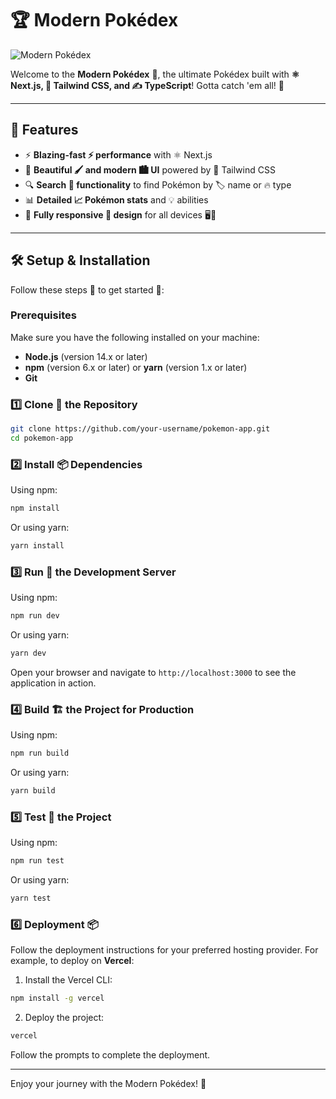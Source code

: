 


# 🏆 Modern Pokédex

![Modern Pokédex](https://ibb.co/mVgDYTZ4)

Welcome to the **Modern Pokédex** 📖, the ultimate Pokédex built with **⚛️ Next.js, 🎨 Tailwind CSS, and ✍️ TypeScript**! Gotta catch 'em all! 🎉

---

## 🚀 Features

- ⚡ **Blazing-fast ⚡ performance** with ⚛️ Next.js
- 🎨 **Beautiful 🖌️ and modern 🏙️ UI** powered by 🎨 Tailwind CSS
- 🔍 **Search 🔎 functionality** to find Pokémon by 🏷️ name or 🔥 type
- 📊 **Detailed 📈 Pokémon stats** and 💡 abilities
- 📱 **Fully responsive 📲 design** for all devices 🖥️📱

---

## 🛠️ Setup & Installation

Follow these steps 📝 to get started 🚀:

### Prerequisites

Make sure you have the following installed on your machine:
- **Node.js** (version 14.x or later)
- **npm** (version 6.x or later) or **yarn** (version 1.x or later)
- **Git**

### 1️⃣ Clone 📂 the Repository

```sh
git clone https://github.com/your-username/pokemon-app.git
cd pokemon-app
```

### 2️⃣ Install 📦 Dependencies

Using npm:
```sh
npm install
```

Or using yarn:
```sh
yarn install
```

### 3️⃣ Run 🚀 the Development Server

Using npm:
```sh
npm run dev
```

Or using yarn:
```sh
yarn dev
```

Open your browser and navigate to `http://localhost:3000` to see the application in action.

### 4️⃣ Build 🏗️ the Project for Production

Using npm:
```sh
npm run build
```

Or using yarn:
```sh
yarn build
```

### 5️⃣ Test 🧪 the Project

Using npm:
```sh
npm run test
```

Or using yarn:
```sh
yarn test
```

### 6️⃣ Deployment 📦

Follow the deployment instructions for your preferred hosting provider. For example, to deploy on **Vercel**:

1. Install the Vercel CLI:
```sh
npm install -g vercel
```

2. Deploy the project:
```sh
vercel
```

Follow the prompts to complete the deployment.

---

Enjoy your journey with the Modern Pokédex! 🎉
